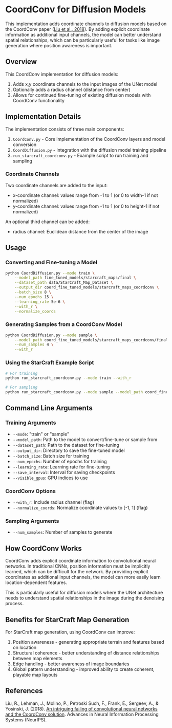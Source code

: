 # CoordConv for Diffusion Models

This implementation adds coordinate channels to diffusion models based on the CoordConv paper ([Liu et al., 2018](https://arxiv.org/abs/1807.03247)). By adding explicit coordinate information as additional input channels, the model can better understand spatial relationships, which can be particularly useful for tasks like image generation where position awareness is important.

## Overview

This CoordConv implementation for diffusion models:

1. Adds x,y coordinate channels to the input images of the UNet model
2. Optionally adds a radius channel (distance from center)
3. Allows for continued fine-tuning of existing diffusion models with CoordConv functionality

## Implementation Details

The implementation consists of three main components:

1. `CoordConv.py` - Core implementation of the CoordConv layers and model conversion
2. `CoordDiffusion.py` - Integration with the diffusion model training pipeline
3. `run_starcraft_coordconv.py` - Example script to run training and sampling

### Coordinate Channels

Two coordinate channels are added to the input:
- x-coordinate channel: values range from -1 to 1 (or 0 to width-1 if not normalized)
- y-coordinate channel: values range from -1 to 1 (or 0 to height-1 if not normalized)

An optional third channel can be added:
- radius channel: Euclidean distance from the center of the image

## Usage

### Converting and Fine-tuning a Model

```bash
python CoordDiffusion.py --mode train \
    --model_path fine_tuned_models/starcraft_maps/final \
    --dataset_path data/StarCraft_Map_Dataset \
    --output_dir coord_fine_tuned_models/starcraft_maps_coordconv \
    --batch_size 8 \
    --num_epochs 15 \
    --learning_rate 5e-6 \
    --with_r \
    --normalize_coords
```

### Generating Samples from a CoordConv Model

```bash
python CoordDiffusion.py --mode sample \
    --model_path coord_fine_tuned_models/starcraft_maps_coordconv/final \
    --num_samples 4 \
    --with_r
```

### Using the StarCraft Example Script

```bash
# For training
python run_starcraft_coordconv.py --mode train --with_r

# For sampling
python run_starcraft_coordconv.py --mode sample --model_path coord_fine_tuned_models/starcraft_maps_coordconv/final --num_samples 4 --with_r
```

## Command Line Arguments

### Training Arguments

- `--mode`: "train" or "sample"
- `--model_path`: Path to the model to convert/fine-tune or sample from
- `--dataset_path`: Path to the dataset for fine-tuning
- `--output_dir`: Directory to save the fine-tuned model
- `--batch_size`: Batch size for training
- `--num_epochs`: Number of epochs for training
- `--learning_rate`: Learning rate for fine-tuning
- `--save_interval`: Interval for saving checkpoints
- `--visible_gpus`: GPU indices to use

### CoordConv Options

- `--with_r`: Include radius channel (flag)
- `--normalize_coords`: Normalize coordinate values to [-1, 1] (flag)

### Sampling Arguments

- `--num_samples`: Number of samples to generate

## How CoordConv Works

CoordConv adds explicit coordinate information to convolutional neural networks. In traditional CNNs, position information must be implicitly learned, which can be difficult for the network. By providing explicit coordinates as additional input channels, the model can more easily learn location-dependent features.

This is particularly useful for diffusion models where the UNet architecture needs to understand spatial relationships in the image during the denoising process.

## Benefits for StarCraft Map Generation

For StarCraft map generation, using CoordConv can improve:

1. Position awareness - generating appropriate terrain and features based on location
2. Structural coherence - better understanding of distance relationships between map elements
3. Edge handling - better awareness of image boundaries
4. Global pattern understanding - improved ability to create coherent, playable map layouts

## References

Liu, R., Lehman, J., Molino, P., Petroski Such, F., Frank, E., Sergeev, A., & Yosinski, J. (2018). [An intriguing failing of convolutional neural networks and the CoordConv solution](https://arxiv.org/abs/1807.03247). Advances in Neural Information Processing Systems (NeurIPS). 